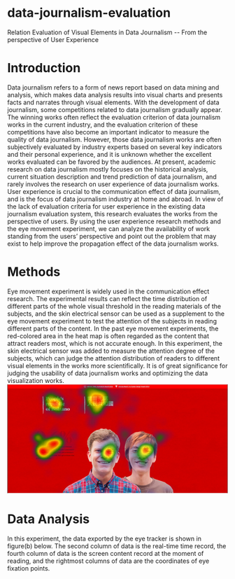 # data-journalism-evaluation
  Relation Evaluation of Visual Elements in Data Journalism -- From the perspective of User Experience
# Introduction
  Data journalism refers to a form of news report based on data mining and analysis, which makes data analysis results into visual charts and presents facts and narrates through visual elements. 
  With the development of data journalism, some competitions related to data journalism gradually appear. The winning works often reflect the evaluation criterion of data journalism works in the current industry, and the evaluation criterion of these competitions have also become an important indicator to measure the quality of data journalism. 
  However, those data journalism works are often subjectively evaluated by industry experts based on several key indicators and their personal experience, and it is unknown whether the excellent works evaluated can be favored by the audiences.
  At present, academic research on data journalism mostly focuses on the historical analysis, current situation description and trend prediction of data journalism, and rarely involves the research on user experience of data journalism works. 
  User experience is crucial to the communication effect of data journalism, and is the focus of data journalism industry at home and abroad. 
  In view of the lack of evaluation criteria for user experience in the existing data journalism evaluation system, this research evaluates the works from the perspective of users. 
  By using the user experience research methods and the eye movement experiment, we can analyze the availability of work standing from the users’ perspective and point out the problem that may exist to help improve the propagation effect of the data journalism works.

# Methods
  Eye movement experiment is widely used in the communication effect research. 
  The experimental results can reflect the time distribution of different parts of the whole visual threshold in the reading materials of the subjects, and the skin electrical sensor can be used as a supplement to the eye movement experiment to test the attention of the subjects in reading different parts of the content.
  In the past eye movement experiments, the red-colored area in the heat map is often regarded as the content that attract readers most, which is not accurate enough. In this experiment, the skin electrical sensor was added to measure the attention degree of the subjects, which can judge the attention distribution of readers to different visual elements in the works more scientifically. It is of great significance for judging the usability of data journalism works and optimizing the data visualization works.
![Bolzano-1.PNG](https://github.com/GYSTC2/data-journalism-evaluation/blob/master/bolzano-1.PNG)

# Data Analysis
  In this experiment, the data exported by the eye tracker is shown in figure(b) below. The second column of data is the real-time time record, the fourth column of data is the screen content record at the moment of reading, and the rightmost columns of data are the coordinates of eye fixation points.






